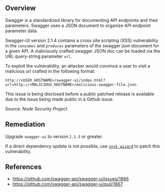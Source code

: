 ## Overview
Swagger is a standardized library for documenting API endpoints and their parameters.  Swagger uses a JSON document to organize API endpoint parameter data.

Swagger-UI version 2.1.4 contains a cross site scripting (XSS) vulnerability in the `consumes` and `produces` parameters of the swagger json document for a given API.  A maliciously crafted swagger JSON doc can be loaded via the URL query-string parameter `url`.

To exploit the vulnerability, an attacker would convince a user to visit a malicious url crafted in the following format:
```
http://<USER_HOSTNAME>/swagger-ui/index.html?url=http://<MALICIOUS_HOSTNAME>/malicious-swagger-file.json
```

This issue is being disclosed before a public patched release is available due to the issue being made public in a Github issue.

Source: _Node Security Project_

## Remediation
Upgrade `swagger-ui` to version `2.1.5` or greater. 

If a direct dependency update is not possible, use [`snyk wizard`](https://snyk.io/docs/using-snyk#wizard) to patch this vulnerability.

## References
- https://github.com/swagger-api/swagger-ui/issues/1866
- https://github.com/swagger-api/swagger-ui/pull/1867

